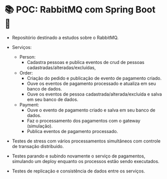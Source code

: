 # :books: POC: RabbitMQ com Spring Boot :rabbit:
 - Repositório destinado a estudos sobre o RabbitMQ.
 - Serviços:
    - Person:
        - Cadastra pessoas e publica eventos de crud de pessoas cadastradas/alteradas/excluídas,
    - Order: 
        - Criação do pedido e publicação de evento de pagamento criado.
        - Ouve os eventos de pagamento processado e atualiza em seu banco de dados.
        - Ouve os eventos de pessoa cadastrada/alterada/excluída e salva em seu banco de dados.
    - Payment: 
        - Ouve o evento de pagamento criado e salva em seu banco de dados.
        - Faz o processamento dos pagamentos com o gateway (simulação). 
        - Publica eventos de pagamento processado.
     
 - Testes de stress com vários processamentos simultâneos com controle de transação distribuido.
 - Testes parando e subindo novamente o serviço de pagamentos, simulando um deploy enquanto os processos estão sendo executados.
 - Testes de replicação e consistência de dados entre os serviços.
